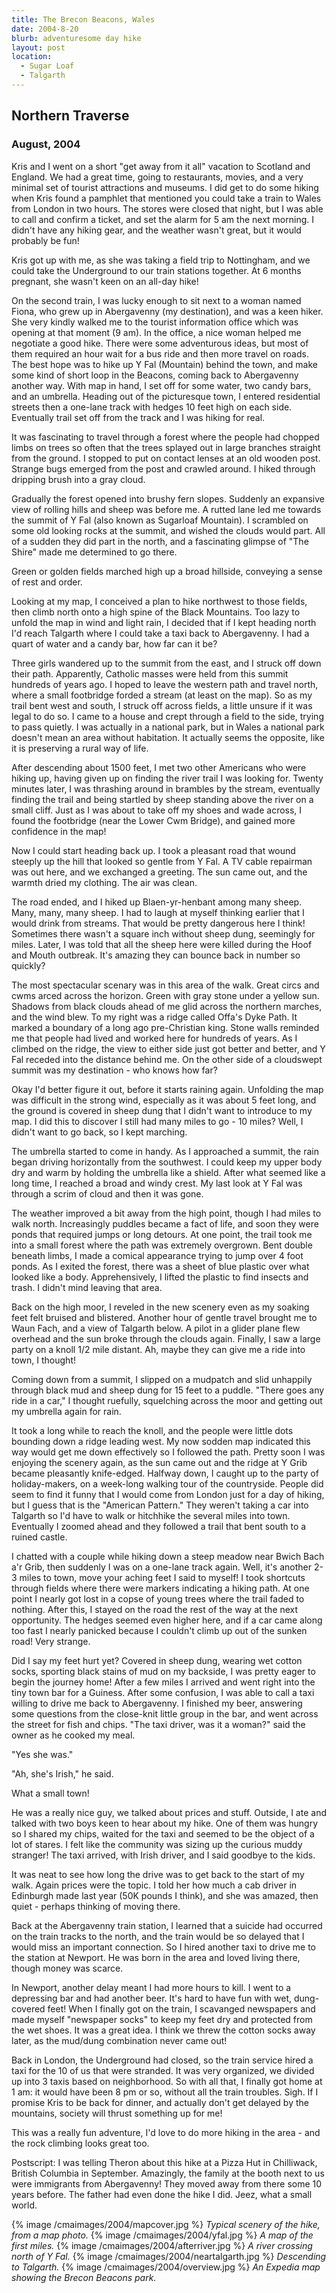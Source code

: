 ```yaml
---
title: The Brecon Beacons, Wales
date: 2004-8-20
blurb: adventuresome day hike
layout: post
location:
  - Sugar Loaf
  - Talgarth
---
```


<h2>Northern Traverse</h2>
<h3>August, 2004</h3>
</center>

<p>
Kris and I went on a short "get away from it all" vacation to Scotland and England. We had a great time, 
going to restaurants, movies, and a very minimal set of tourist attractions and museums. I did get to do 
some hiking when Kris found a pamphlet that mentioned you could take a train to Wales from London in two 
hours. The stores were closed that night, but I was able to call and confirm a ticket, and set the alarm for 
5 am the next morning. I didn't have any hiking gear, and the weather wasn't great, but it would probably be fun!
</p>
<p>
Kris got up with me, as she was taking a field trip to Nottingham, and we could take the Underground 
to our train stations together. At 6 months pregnant, she wasn't keen on an all-day hike!
</p>
<p>
On the second train, I was lucky enough to sit next to a woman named Fiona, who grew up in 
Abergavenny (my destination), and was a keen hiker. She very kindly walked me to the tourist 
information office which was opening at that moment (9 am). In the office, a nice woman helped me 
negotiate a good hike. There were some adventurous ideas, but most of them required an hour wait
 for a bus ride and then more travel on roads. The best hope was to hike up Y Fal (Mountain) behind 
the town, and make some kind of short loop in the Beacons, coming back to Abergavenny another way. 
With map in hand, I set off for some water, two candy bars, and an umbrella. Heading out of the 
picturesque town, I entered residential streets then a one-lane track with hedges 10 feet high 
on each side. Eventually trail set off from the track and I was hiking for real.
</p>
<p>
It was fascinating to travel through a forest where the people had chopped limbs on trees so often 
that the trees splayed out in large branches straight from the ground. I stopped to put on contact 
lenses at an old wooden post. Strange bugs emerged from the post and crawled around. I hiked 
through dripping brush into a gray cloud.
</p>
<p>
Gradually the forest opened into brushy fern slopes. Suddenly an expansive view of rolling hills 
and sheep was before me. A rutted lane led me towards the summit of Y Fal (also known as
Sugarloaf Mountain). I scrambled on 
some old looking rocks at the summit, and wished the clouds would part. All of a sudden they 
did part in the north, and a fascinating glimpse of "The Shire" made me determined to go there.
</p>
<p>
Green or golden fields marched high up a broad hillside, conveying a sense of rest and order. 
</p>
<p>
Looking at my map, I conceived a plan to hike northwest to those fields, then climb north onto a 
high spine of the Black Mountains. Too lazy to unfold the map in wind and light rain, I decided 
that if I kept heading north I'd reach Talgarth where I could take a taxi back to Abergavenny. 
I had a quart of water and a candy bar, how far can it be?
</p>
<p>
Three girls wandered up to the summit from the east, and I struck off down their path. Apparently, 
Catholic masses were held from this summit hundreds of years ago. I hoped to leave the western 
path and travel north, where a small footbridge forded a stream (at least on the map). So as my 
trail bent west and south, I struck off across fields, a little unsure if it was legal to 
do so. I came to a house and crept through a field to the side, trying to pass quietly. I was 
actually in a national park, but in Wales a national park doesn't mean an area without habitation. 
It actually seems the opposite, like it is preserving a rural way of life.
</p>
<p>
After descending about 1500 feet, I met two other Americans who were hiking up, having given up on 
finding the river trail I was looking for. Twenty minutes later, I was thrashing around in brambles 
by the stream, eventually finding the trail and being startled by sheep standing above the river 
on a small cliff. Just as I was about to take off my shoes and wade across, I found the 
footbridge (near the Lower Cwm Bridge), and gained more confidence in the map!
</p>
<p>
Now I could start heading back up. I took a pleasant road that wound steeply up the hill that 
looked so gentle from Y Fal. A TV cable repairman was out here, and we exchanged a greeting. 
The sun came out, and the warmth dried my clothing. The air was clean.
</p>
<p>
The road ended, and I hiked up Blaen-yr-henbant 
among many sheep. Many, many, many sheep. I had to laugh at 
myself thinking earlier that I would drink from streams. That would be pretty dangerous here 
I think! Sometimes there wasn't a square inch 
without sheep dung, seemingly for miles. Later, I was told that all the sheep here were killed 
during the Hoof and Mouth outbreak. It's amazing they can bounce back in number so quickly?
</p>
<p>
The most spectacular scenary was in this area of the walk. Great circs and cwms arced across the 
horizon. Green with gray stone under a yellow sun. Shadows from black clouds ahead of me glid 
across the northern marches, and the wind blew. To my right was a ridge called Offa's Dyke Path. 
It marked a boundary of a long ago pre-Christian king. Stone walls reminded me that people had 
lived and worked here for hundreds of years. As I climbed on the ridge, the view to either side 
just got better and better, and Y Fal receded into the distance behind me. On the other side 
of a cloudswept summit was my destination - who knows how far?
</p>
<p>
Okay I'd better figure it out, before it starts raining again. Unfolding the map was difficult 
in the strong wind, especially as it was about 5 feet long, and the ground is covered in sheep dung 
that I didn't want to introduce to my map. I did this to discover I still had many miles to go - 
10 miles? Well, I didn't want to go back, so I kept marching.
</p>
<p>
The umbrella started to come in handy. As I approached a summit, the rain began driving horizontally 
from the southwest. I could keep my upper body dry and warm by holding the umbrella like a shield. 
After what seemed like a long time, I reached a broad and windy crest. My last look at Y Fal 
was through a scrim of cloud and then it was gone.
</p>
<p>
The weather improved a bit away from the high point, though I had miles to walk north. Increasingly 
puddles became a fact of life, and soon they were ponds that required jumps or long detours. At 
one point, the trail took me into a small forest where the path was extremely overgrown. Bent 
double beneath limbs, I made a comical appearance trying to jump over 4 foot ponds. As I exited 
the forest, there was a sheet of blue plastic over what looked like a body. Apprehensively, I 
lifted the plastic to find insects and trash. I didn't mind leaving that area.
</p>
<p>
Back on the high moor, I reveled in the new scenery even as my soaking feet felt bruised and 
blistered. Another hour of gentle travel brought me to Waun Fach, and
a view of Talgarth below. 
A pilot in a glider plane flew overhead and the sun broke through the clouds again. Finally, I 
saw a large party on a knoll 1/2 mile distant. Ah, maybe they can give me a ride into town, I thought!
</p>
<p>
Coming down from a summit, I slipped on a mudpatch and slid unhappily through black mud and 
sheep dung for 15 feet to a puddle. "There goes any ride in a car," I thought ruefully, 
squelching across the moor and getting out my umbrella again for rain.
</p>
<p>
It took a long while to reach the knoll, and the people were little dots bounding down a ridge 
leading west. My now sodden map indicated this way would get me down effectively so I followed 
the path. Pretty soon I was enjoying the scenery again, as the sun came out and the ridge 
at Y Grib became pleasantly knife-edged. Halfway down, I caught up to the party of holiday-makers, 
on a week-long walking tour of the countryside. People did seem to find it funny that I would 
come from London just for a day of hiking, but I guess that is the "American Pattern." They 
weren't taking a car into Talgarth so I'd have to walk or hitchhike the several miles into 
town. Eventually I zoomed ahead and they followed a trail that bent south to a ruined castle.
</p>
<p>
I chatted with a couple while hiking down a steep meadow near
Bwich Bach a'r Grib, then suddenly I was on a one-lane 
track again. Well, it's another 2-3 miles to town, move your aching feet I said to myself! 
I took shortcuts through fields where there were markers indicating a hiking path. At one 
point I nearly got lost in a copse of young trees where the trail faded to nothing. After 
this, I stayed on the road the rest of the way at the next opportunity. The hedges seemed 
even higher here, and if a car came along too fast I nearly panicked because I couldn't 
climb up out of the sunken road! Very strange.
</p>
<p>
Did I say my feet hurt yet? Covered in sheep dung, wearing wet cotton socks, sporting black 
stains of mud on my backside, I was pretty eager to begin the journey home! After a few miles 
I arrived and went right into the tiny town bar for a Guiness. After some confusion, I was
able to call a taxi willing to drive me back to Abergavenny. I finished my beer, answering
some questions from the close-knit little group in the bar, and went across the street for
fish and chips. "The taxi driver, was it a woman?" said the owner as he cooked my meal.
</p>
<p>
"Yes she was." 
</p>
<p>
"Ah, she's Irish," he said.
</p>
<p>
What a small town!
</p>
<p>
He was a really nice guy, we talked about prices and stuff. Outside, I ate and talked with two
boys keen to hear about my hike. One of them was hungry so I shared my chips, waited for the
taxi and seemed to be the object of a lot of stares. I felt like the community was sizing up
the curious muddy stranger! The taxi arrived, with Irish driver, and I said goodbye to the kids.
</p>
<p>
It was neat to see how long the drive was to get back to the start of my walk. Again prices
were the topic. I told her how much a cab driver in Edinburgh made last year (50K pounds I think),
and she was amazed, then quiet - perhaps thinking of moving there.
</p>
<p>
Back at the Abergavenny train station, I learned that a suicide had occurred on the train tracks to
the north, and the train would be so delayed that I would miss an important connection.
So I hired another taxi to drive me to the station at Newport. He was born in the area and loved
living there, though money was scarce.
</p>
<p>
In Newport, another delay meant I had more hours to kill. I went to a depressing bar and had another
beer. It's hard to have fun with wet, dung-covered feet! When I finally got on the train, I 
scavanged newspapers and made myself "newspaper socks" to keep my feet dry and protected from the
wet shoes. It was a great idea. I think we threw the cotton socks away later, as the mud/dung
combination never came out!
</p>
<p>
Back in London, the Underground had closed, so the train service hired a taxi for the 10 of us
that were stranded. It was very organized, we divided up into 3 taxis based on neighborhood.
So with all that, I finally got home at 1 am: it would have been 8 pm or so, without all the
train troubles. Sigh. If I promise Kris to be back for dinner, and actually don't get delayed
by the mountains, society will thrust something up for me!
</p>
<p>
This was a really fun adventure, I'd love to do more hiking in the area - and the rock climbing
looks great too.
</p>
<p>
Postscript: I was telling Theron about this hike at a Pizza Hut in Chilliwack, British Columbia
in September. Amazingly, the family at the booth next to us were immigrants from Abergavenny!
They moved away from there some 10 years before. The father had even done the hike I did. Jeez,
what a small world.
</p>

{% image /cmaimages/2004/mapcover.jpg %}
<i>Typical scenery of the hike, from a map photo.</i>
{% image /cmaimages/2004/yfal.jpg %}
<i>A map of the first miles.</i>
{% image /cmaimages/2004/afterriver.jpg %}
<i>A river crossing north of Y Fal.</i>
{% image /cmaimages/2004/neartalgarth.jpg %}
<i>Descending to Talgarth.</i>
{% image /cmaimages/2004/overview.jpg %}
<i>An Expedia map showing the Brecon Beacons park.</i>
